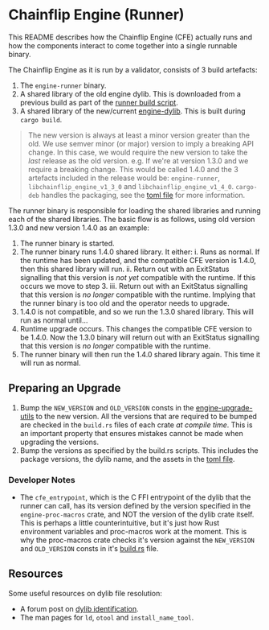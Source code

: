# Chainflip Engine (Runner)

This README describes how the Chainflip Engine (CFE) actually runs and how the components interact to come together into a single runnable binary.

The Chainflip Engine as it is run by a validator, consists of 3 build artefacts:

1. The `engine-runner` binary.
2. A shared library of the old engine dylib. This is downloaded from a previous build as part of the [runner build script](./build.rs).
3. A shared library of the new/current [engine-dylib](./../engine-dylib/). This is built during `cargo build`.

> The new version is always at least a minor version greater than the old. We use semver minor (or major) version to imply a breaking API change. In this case, we would require the new version to take the *last* release as the old version.
e.g. If we're at version 1.3.0 and we require a breaking change. This would be called 1.4.0 and the 3 artefacts included in the release would be: `engine-runner`, `libchainflip_engine_v1_3_0` and `libchainflip_engine_v1_4_0`.
`cargo-deb` handles the packaging, see the [toml file](./Cargo.toml) for more information.

The runner binary is responsible for loading the shared libraries and running each of the shared libraries. The basic flow is as follows, using old version 1.3.0 and new version 1.4.0 as an example:

1. The runner binary is started.
2. The runner binary runs 1.4.0 shared library. It either:
    i. Runs as normal. If the runtime has been updated, and the compatible CFE version is 1.4.0, then this shared library will run.
    ii. Return out with an ExitStatus signalling that this version is *not yet* compatible with the runtime. If this occurs we move to step 3.
    iii. Return out with an ExitStatus signalling that this version is *no longer* compatible with the runtime. Implying that the runner binary
    is too old and the operator needs to upgrade.
3. 1.4.0 is not compatible, and so we run the 1.3.0 shared library. This will run as normal until...
4. Runtime upgrade occurs. This changes the compatible CFE version to be 1.4.0. Now the 1.3.0 binary will return out with an ExitStatus signalling that this version is *no longer* compatible with the runtime.
5. The runner binary will then run the 1.4.0 shared library again. This time it will run as normal.

## Preparing an Upgrade

1. Bump the `NEW_VERSION` and `OLD_VERSION` consts in the [engine-upgrade-utils](./../engine-upgrade-utils/src/lib.rs) to the new version.
All the versions that are required to be bumped are checked in the `build.rs` files of each crate *at compile time*. This is an important property that ensures mistakes cannot be made when upgrading the versions.
2. Bump the versions as specified by the build.rs scripts. This includes the package versions, the dylib name, and the assets in the [toml file](./Cargo.toml).

### Developer Notes

- The `cfe_entrypoint`, which is the C FFI entrypoint of the dylib that the runner can call, has its version defined by the version specified in the `engine-proc-macros` crate, and NOT the version of the dylib crate itself. This is perhaps a little counterintuitive, but it's just how Rust environment variables and proc-macros work at the moment. This is why the proc-macros crate checks it's version against the `NEW_VERSION` and `OLD_VERSION` consts in it's [build.rs](./../engine-proc-macros/build.rs) file.

## Resources

Some useful resources on dylib file resolution:

- A forum post on [dylib identification](https://forums.developer.apple.com/forums/thread/736719).
- The man pages for `ld`, `otool` and `install_name_tool`.
